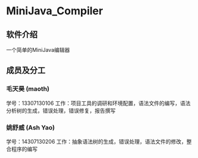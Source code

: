 # MiniJava_Compiler


## 软件介绍

一个简单的MiniJava编辑器

## 成员及分工

### 毛天昊 (maoth)
学号：13307130106
工作：项目工具的调研和环境配置，语法文件的编写，语法分析树的生成，错误处理，错误修复，报告撰写

### 姚舒威 (Ash Yao)
学号：14307130206
工作：抽象语法树的生成，错误处理，语法文件的修改，整合程序的编写


